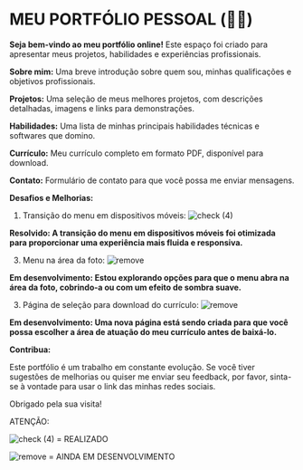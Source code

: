 # MEU PORTFÓLIO PESSOAL (👨‍💻)


**Seja bem-vindo ao meu portfólio online!** Este espaço foi criado para apresentar meus projetos, habilidades e experiências profissionais.


**Sobre mim:** Uma breve introdução sobre quem sou, minhas qualificações e objetivos profissionais.

**Projetos:** Uma seleção de meus melhores projetos, com descrições detalhadas, imagens e links para demonstrações.

**Habilidades:** Uma lista de minhas principais habilidades técnicas e softwares que domino.

**Currículo:** Meu currículo completo em formato PDF, disponível para download.

**Contato:** Formulário de contato para que você possa me enviar mensagens.


**Desafios e Melhorias:**

1. Transição do menu em dispositivos móveis: ![check (4)](https://github.com/gabrielucasantos/personal-portfolio/assets/132011614/beefd0de-764b-4a12-9739-ab8678679c2f)
   
**Resolvido: A transição do menu em dispositivos móveis foi otimizada para proporcionar uma experiência mais fluida e responsiva.**

3. Menu na área da foto: ![remove](https://github.com/gabrielucasantos/personal-portfolio/assets/132011614/88f43711-5751-4d45-bbf2-ced4df3d02d8)

**Em desenvolvimento: Estou explorando opções para que o menu abra na área da foto, cobrindo-a ou com um efeito de sombra suave.**

3. Página de seleção para download do currículo: ![remove](https://github.com/gabrielucasantos/personal-portfolio/assets/132011614/88f43711-5751-4d45-bbf2-ced4df3d02d8)

**Em desenvolvimento: Uma nova página está sendo criada para que você possa escolher a área de atuação do meu currículo antes de baixá-lo.**

**Contribua:**

Este portfólio é um trabalho em constante evolução. Se você tiver sugestões de melhorias ou quiser me enviar seu feedback, por favor, sinta-se à vontade para usar o link das minhas redes sociais.

Obrigado pela sua visita!

ATENÇÃO: 

![check (4)](https://github.com/gabrielucasantos/personal-portfolio/assets/132011614/beefd0de-764b-4a12-9739-ab8678679c2f) = REALIZADO

![remove](https://github.com/gabrielucasantos/personal-portfolio/assets/132011614/88f43711-5751-4d45-bbf2-ced4df3d02d8) = AINDA EM DESENVOLVIMENTO


